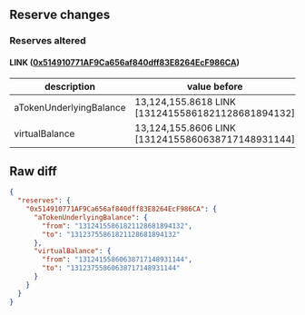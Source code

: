 ## Reserve changes

### Reserves altered

#### LINK ([0x514910771AF9Ca656af840dff83E8264EcF986CA](https://etherscan.io/address/0x514910771AF9Ca656af840dff83E8264EcF986CA))

| description | value before | value after |
| --- | --- | --- |
| aTokenUnderlyingBalance | 13,124,155.8618 LINK [13124155861821128681894132] | 13,123,755.8618 LINK [13123755861821128681894132] |
| virtualBalance | 13,124,155.8606 LINK [13124155860638717148931144] | 13,123,755.8606 LINK [13123755860638717148931144] |


## Raw diff

```json
{
  "reserves": {
    "0x514910771AF9Ca656af840dff83E8264EcF986CA": {
      "aTokenUnderlyingBalance": {
        "from": "13124155861821128681894132",
        "to": "13123755861821128681894132"
      },
      "virtualBalance": {
        "from": "13124155860638717148931144",
        "to": "13123755860638717148931144"
      }
    }
  }
}
```